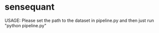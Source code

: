 # sensequant
USAGE: Please set the path to the dataset in pipeline.py and then just run "python pipeline.py"
